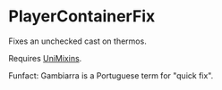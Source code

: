 # PlayerContainerFix
Fixes an unchecked cast on thermos.

Requires [UniMixins](https://github.com/LegacyModdingMC/UniMixins).

Funfact: Gambiarra is a Portuguese term for "quick fix".
